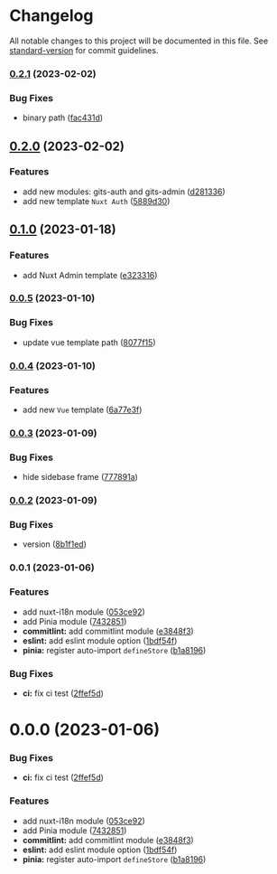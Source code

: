 # Changelog

All notable changes to this project will be documented in this file. See [standard-version](https://github.com/conventional-changelog/standard-version) for commit guidelines.

### [0.2.1](https://github.com/gitsindonesia/ui-component/compare/v0.2.0...v0.2.1) (2023-02-02)


### Bug Fixes

* binary path ([fac431d](https://github.com/gitsindonesia/ui-component/commit/fac431ddf7d653520fa00f9182c03c9bbc67fdf0))

## [0.2.0](https://github.com/gitsindonesia/ui-component/compare/v0.1.0...v0.2.0) (2023-02-02)


### Features

* add new modules: gits-auth and gits-admin ([d281336](https://github.com/gitsindonesia/ui-component/commit/d2813361fbaf42e2771b7822b67b149fadb7ea70))
* add new template `Nuxt Auth` ([5889d30](https://github.com/gitsindonesia/ui-component/commit/5889d30e6c494f246bb7007d972bcba53130269d))

## [0.1.0](https://github.com/gitsindonesia/ui-component/compare/v0.0.5...v0.1.0) (2023-01-18)


### Features

* add Nuxt Admin template ([e323316](https://github.com/gitsindonesia/ui-component/commit/e323316ec03e5b6b0a575404900161a8335ce820))

### [0.0.5](https://github.com/gitsindonesia/ui-component/compare/v0.0.4...v0.0.5) (2023-01-10)


### Bug Fixes

* update vue template path ([8077f15](https://github.com/gitsindonesia/ui-component/commit/8077f1595f773474e2827f50496882f3dd2462bd))

### [0.0.4](https://github.com/gitsindonesia/ui-component/compare/v0.0.3...v0.0.4) (2023-01-10)


### Features

* add new `Vue` template ([6a77e3f](https://github.com/gitsindonesia/ui-component/commit/6a77e3f887c4a3b7e19dbf5c5bb307fc1bb3b0eb))

### [0.0.3](https://github.com/gitsindonesia/ui-component/compare/v0.0.2...v0.0.3) (2023-01-09)


### Bug Fixes

* hide sidebase frame ([777891a](https://github.com/gitsindonesia/ui-component/commit/777891a96f7d8e3fc6ff38b2f3b1558bfebac204))

### [0.0.2](https://github.com/gitsindonesia/ui-component/compare/v0.0.1...v0.0.2) (2023-01-09)


### Bug Fixes

* version ([8b1f1ed](https://github.com/gitsindonesia/ui-component/commit/8b1f1ed24199ee2583999c83130b5d5e4b0e3468))

### 0.0.1 (2023-01-06)


### Features

* add nuxt-i18n module ([053ce92](https://github.com/gitsindonesia/ui-component/commit/053ce92dc6a0ac6ef4b848855397e32c0ffa34c7))
* add Pinia module ([7432851](https://github.com/gitsindonesia/ui-component/commit/74328517c727372ab31b9d3ee7dc1e3a452975c9))
* **commitlint:** add commitlint module ([e3848f3](https://github.com/gitsindonesia/ui-component/commit/e3848f3246db086457c39fa03cf078d29ed8a56b))
* **eslint:** add eslint module option ([1bdf54f](https://github.com/gitsindonesia/ui-component/commit/1bdf54fba9ea1023b53d5701181c45038df55c98))
* **pinia:** register auto-import `defineStore` ([b1a8196](https://github.com/gitsindonesia/ui-component/commit/b1a8196a70046cb9464b87320e9010ba080fa8b6))


### Bug Fixes

* **ci:** fix ci test ([2ffef5d](https://github.com/gitsindonesia/ui-component/commit/2ffef5d27502a675ed10c5db66f2f2807cd5198e))

# 0.0.0 (2023-01-06)


### Bug Fixes

* **ci:** fix ci test ([2ffef5d](https://github.com/gitsindonesia/ui-component/commit/2ffef5d27502a675ed10c5db66f2f2807cd5198e))


### Features

* add nuxt-i18n module ([053ce92](https://github.com/gitsindonesia/ui-component/commit/053ce92dc6a0ac6ef4b848855397e32c0ffa34c7))
* add Pinia module ([7432851](https://github.com/gitsindonesia/ui-component/commit/74328517c727372ab31b9d3ee7dc1e3a452975c9))
* **commitlint:** add commitlint module ([e3848f3](https://github.com/gitsindonesia/ui-component/commit/e3848f3246db086457c39fa03cf078d29ed8a56b))
* **eslint:** add eslint module option ([1bdf54f](https://github.com/gitsindonesia/ui-component/commit/1bdf54fba9ea1023b53d5701181c45038df55c98))
* **pinia:** register auto-import `defineStore` ([b1a8196](https://github.com/gitsindonesia/ui-component/commit/b1a8196a70046cb9464b87320e9010ba080fa8b6))

